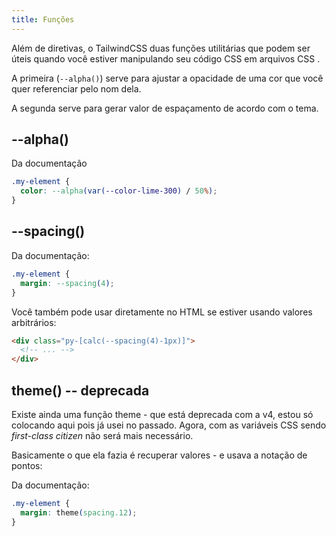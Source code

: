 ```yaml
---
title: Funções
---
```


Além de diretivas, o TailwindCSS duas funções utilitárias que podem ser úteis quando você estiver manipulando seu código CSS em arquivos CSS .

A primeira (`--alpha()`) serve para ajustar a opacidade de uma cor que você quer referenciar pelo nom dela.

A segunda serve para gerar valor de espaçamento de acordo com o tema.

## --alpha()

Da documentação

```css
.my-element {
  color: --alpha(var(--color-lime-300) / 50%);
}
```

## --spacing()

Da documentação:

```css
.my-element {
  margin: --spacing(4);
}
```

Você também pode usar diretamente no HTML se estiver usando valores arbitrários:

```HTML
<div class="py-[calc(--spacing(4)-1px)]">
  <!-- ... -->
</div>
```

## theme() -- deprecada

Existe ainda uma função theme - que está deprecada com a v4, estou só colocando aqui pois já usei no passado. Agora, com as variáveis CSS sendo *first-class citizen* não será mais necessário.

Basicamente o que ela fazia é recuperar valores - e usava a notação de pontos:

Da documentação:

```css
.my-element {
  margin: theme(spacing.12);
}
```
